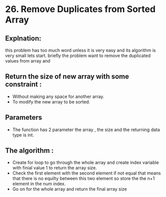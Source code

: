 #  26. Remove Duplicates from Sorted Array

## Explnation:
this problem has too much word unless it is very easy and its algorithm is very small lets start. briefly the problem want to remove the duplicated values from array and 

## Return the size of new array with some constraint :
- Without making any space for another array. 
- To modify the new array to be sorted.

## Parameters
- The function has 2 parameter the array , the size  and the returning data type is int. 

## The algorithm :
- Create for loop to go through the whole array and create index variable with finial value 1 to return the array size.
- Check the first element with the second element if not equal that means that there is no equilty between this two element so store the the n+1 element  in the num index.
- Go on for the whole array and return the final array size
